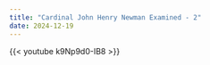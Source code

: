 ```yaml
---
title: "Cardinal John Henry Newman Examined - 2"
date: 2024-12-19
---
```


{{< youtube k9Np9d0-IB8 >}}
